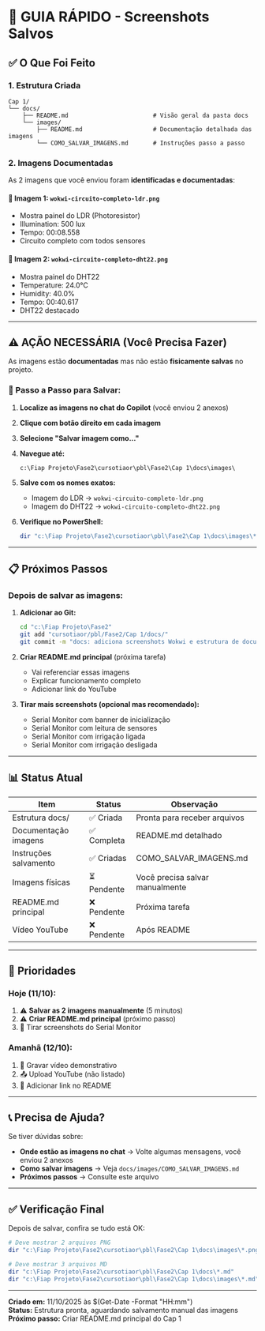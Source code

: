 # 🚀 GUIA RÁPIDO - Screenshots Salvos

## ✅ O Que Foi Feito

### 1. Estrutura Criada
```
Cap 1/
└── docs/
    ├── README.md                        # Visão geral da pasta docs
    └── images/
        ├── README.md                    # Documentação detalhada das imagens
        └── COMO_SALVAR_IMAGENS.md       # Instruções passo a passo
```

### 2. Imagens Documentadas

As 2 imagens que você enviou foram **identificadas e documentadas**:

#### 📸 Imagem 1: `wokwi-circuito-completo-ldr.png`
- Mostra painel do LDR (Photoresistor)
- Illumination: 500 lux
- Tempo: 00:08.558
- Circuito completo com todos sensores

#### 📸 Imagem 2: `wokwi-circuito-completo-dht22.png`
- Mostra painel do DHT22
- Temperature: 24.0°C
- Humidity: 40.0%
- Tempo: 00:40.617
- DHT22 destacado

---

## ⚠️ AÇÃO NECESSÁRIA (Você Precisa Fazer)

As imagens estão **documentadas** mas não estão **fisicamente salvas** no projeto.

### 🔴 Passo a Passo para Salvar:

1. **Localize as imagens no chat do Copilot** (você enviou 2 anexos)

2. **Clique com botão direito em cada imagem**

3. **Selecione "Salvar imagem como..."**

4. **Navegue até:**
   ```
   c:\Fiap Projeto\Fase2\cursotiaor\pbl\Fase2\Cap 1\docs\images\
   ```

5. **Salve com os nomes exatos:**
   - Imagem do LDR → `wokwi-circuito-completo-ldr.png`
   - Imagem do DHT22 → `wokwi-circuito-completo-dht22.png`

6. **Verifique no PowerShell:**
   ```powershell
   dir "c:\Fiap Projeto\Fase2\cursotiaor\pbl\Fase2\Cap 1\docs\images\*.png"
   ```

---

## 📋 Próximos Passos

### Depois de salvar as imagens:

1. **Adicionar ao Git:**
   ```bash
   cd "c:\Fiap Projeto\Fase2"
   git add "cursotiaor/pbl/Fase2/Cap 1/docs/"
   git commit -m "docs: adiciona screenshots Wokwi e estrutura de documentação"
   ```

2. **Criar README.md principal** (próxima tarefa)
   - Vai referenciar essas imagens
   - Explicar funcionamento completo
   - Adicionar link do YouTube

3. **Tirar mais screenshots (opcional mas recomendado):**
   - Serial Monitor com banner de inicialização
   - Serial Monitor com leitura de sensores
   - Serial Monitor com irrigação ligada
   - Serial Monitor com irrigação desligada

---

## 📊 Status Atual

| Item | Status | Observação |
|------|--------|------------|
| Estrutura docs/ | ✅ Criada | Pronta para receber arquivos |
| Documentação imagens | ✅ Completa | README.md detalhado |
| Instruções salvamento | ✅ Criadas | COMO_SALVAR_IMAGENS.md |
| Imagens físicas | ⏳ Pendente | Você precisa salvar manualmente |
| README.md principal | ❌ Pendente | Próxima tarefa |
| Vídeo YouTube | ❌ Pendente | Após README |

---

## 🎯 Prioridades

### Hoje (11/10):
1. ⚠️ **Salvar as 2 imagens manualmente** (5 minutos)
2. ⚠️ **Criar README.md principal** (próximo passo)
3. 📸 Tirar screenshots do Serial Monitor

### Amanhã (12/10):
1. 🎥 Gravar vídeo demonstrativo
2. 📤 Upload YouTube (não listado)
3. 🔗 Adicionar link no README

---

## 📞 Precisa de Ajuda?

Se tiver dúvidas sobre:
- **Onde estão as imagens no chat** → Volte algumas mensagens, você enviou 2 anexos
- **Como salvar imagens** → Veja `docs/images/COMO_SALVAR_IMAGENS.md`
- **Próximos passos** → Consulte este arquivo

---

## ✅ Verificação Final

Depois de salvar, confira se tudo está OK:

```powershell
# Deve mostrar 2 arquivos PNG
dir "c:\Fiap Projeto\Fase2\cursotiaor\pbl\Fase2\Cap 1\docs\images\*.png"

# Deve mostrar 3 arquivos MD
dir "c:\Fiap Projeto\Fase2\cursotiaor\pbl\Fase2\Cap 1\docs\*.md"
dir "c:\Fiap Projeto\Fase2\cursotiaor\pbl\Fase2\Cap 1\docs\images\*.md"
```

---

**Criado em:** 11/10/2025 às $(Get-Date -Format "HH:mm")  
**Status:** Estrutura pronta, aguardando salvamento manual das imagens  
**Próximo passo:** Criar README.md principal do Cap 1
